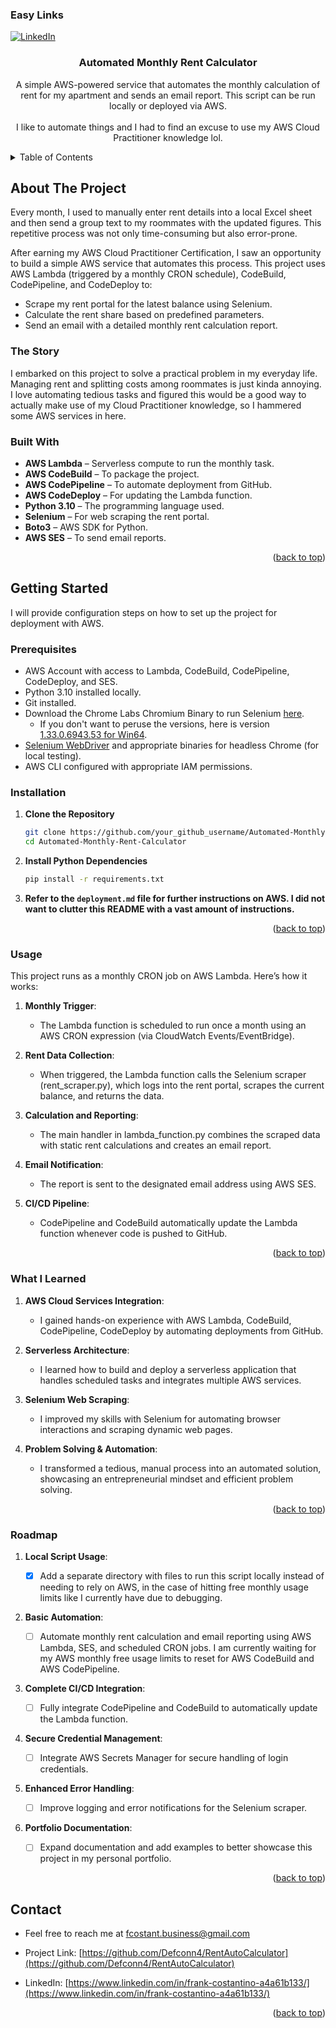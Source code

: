 <!-- PROJECT SHIELDS -->

### Easy Links

<!-- [![Stars][stars-shield]][stars-url] -->

[![LinkedIn][linkedin-shield]][linkedin-url]

<div align="center">
  <h3 align="center">Automated Monthly Rent Calculator</h3>

  <p align="center">
    A simple AWS-powered service that automates the monthly calculation of rent for my apartment and sends an email report. This script can be run locally or deployed via AWS.
    <br /><br />
    I like to automate things and I had to find an excuse to use my AWS Cloud Practitioner knowledge lol.
  </p>
</div>

<!-- TABLE OF CONTENTS -->
<details>
  <summary>Table of Contents</summary>
  <ol>
    <li>
      <a href="#about-the-project">About The Project</a>
      <ul>
        <li><a href="#the-story">The Story</a></li>
        <li><a href="#built-with">Built With</a></li>
      </ul>
    </li>
    <li>
      <a href="#getting-started">Getting Started</a>
      <ul>
        <li><a href="#prerequisites">Prerequisites</a></li>
        <li><a href="#installation">Installation</a></li>
      </ul>
    </li>
    <li><a href="#usage">Usage</a></li>
    <li><a href="#what-i-learned">What I Learned</a></li>
    <li><a href="#roadmap">Roadmap</a></li>
    <li><a href="#contact">Contact</a></li>
  </ol>
</details>

<!-- ABOUT THE PROJECT -->

## About The Project

Every month, I used to manually enter rent details into a local Excel sheet and then send a group text to my roommates with the updated figures. This repetitive process was not only time-consuming but also error-prone.

After earning my AWS Cloud Practitioner Certification, I saw an opportunity to build a simple AWS service that automates this process. This project uses AWS Lambda (triggered by a monthly CRON schedule), CodeBuild, CodePipeline, and CodeDeploy to:

- Scrape my rent portal for the latest balance using Selenium.
- Calculate the rent share based on predefined parameters.
- Send an email with a detailed monthly rent calculation report.

### The Story

I embarked on this project to solve a practical problem in my everyday life. Managing rent and splitting costs among roommates is just kinda annoying. I love automating tedious tasks and figured this would be a good way to actually make use of my Cloud Practitioner knowledge, so I hammered some AWS services in here.

### Built With

- **AWS Lambda** – Serverless compute to run the monthly task.
- **AWS CodeBuild** – To package the project.
- **AWS CodePipeline** – To automate deployment from GitHub.
- **AWS CodeDeploy** – For updating the Lambda function.
- **Python 3.10** – The programming language used.
- **Selenium** – For web scraping the rent portal.
- **Boto3** – AWS SDK for Python.
- **AWS SES** – To send email reports.

<p align="right">(<a href="#readme-top">back to top</a>)</p>

<!-- GETTING STARTED -->

## Getting Started

I will provide configuration steps on how to set up the project for deployment with AWS.

### Prerequisites

- AWS Account with access to Lambda, CodeBuild, CodePipeline, CodeDeploy, and SES.
- Python 3.10 installed locally.
- Git installed.
- Download the Chrome Labs Chromium Binary to run Selenium [here](https://googlechromelabs.github.io/chrome-for-testing/#stable).
  - If you don't want to peruse the versions, here is version [1.33.0.6943.53 for Win64](https://storage.googleapis.com/chrome-for-testing-public/133.0.6943.53/win64/chrome-win64.zip).
- [Selenium WebDriver](https://www.selenium.dev/) and appropriate binaries for headless Chrome (for local testing).
- AWS CLI configured with appropriate IAM permissions.

### Installation

1. **Clone the Repository**

   ```sh
   git clone https://github.com/your_github_username/Automated-Monthly-Rent-Calculator.git
   cd Automated-Monthly-Rent-Calculator
   ```

2. **Install Python Dependencies**

   ```sh
   pip install -r requirements.txt
   ```

3. **Refer to the `deployment.md` file for further instructions on AWS. I did not want to clutter this README with a vast amount of instructions.**

<p align="right">(<a href="#readme-top">back to top</a>)</p> <!-- USAGE -->

### Usage

This project runs as a monthly CRON job on AWS Lambda. Here’s how it works:

1. **Monthly Trigger**:

   - The Lambda function is scheduled to run once a month using an AWS CRON expression (via CloudWatch Events/EventBridge).

2. **Rent Data Collection**:

   - When triggered, the Lambda function calls the Selenium scraper (rent_scraper.py), which logs into the rent portal, scrapes the current balance, and returns the data.

3. **Calculation and Reporting**:

   - The main handler in lambda_function.py combines the scraped data with static rent calculations and creates an email report.

4. **Email Notification**:

   - The report is sent to the designated email address using AWS SES.

5. **CI/CD Pipeline**:

   - CodePipeline and CodeBuild automatically update the Lambda function whenever code is pushed to GitHub.

<p align="right">(<a href="#readme-top">back to top</a>)</p> <!-- WHAT I LEARNED -->

### What I Learned

1. **AWS Cloud Services Integration**:

   - I gained hands-on experience with AWS Lambda, CodeBuild, CodePipeline, CodeDeploy by automating deployments from GitHub.

2. **Serverless Architecture**:

   - I learned how to build and deploy a serverless application that handles scheduled tasks and integrates multiple AWS services.

3. **Selenium Web Scraping**:

   - I improved my skills with Selenium for automating browser interactions and scraping dynamic web pages.

4. **Problem Solving & Automation**:

   - I transformed a tedious, manual process into an automated solution, showcasing an entrepreneurial mindset and efficient problem solving.

<p align="right">(<a href="#readme-top">back to top</a>)</p> <!-- ROADMAP -->

### Roadmap

1. **Local Script Usage**:

   - [x] Add a separate directory with files to run this script locally instead of needing
         to rely on AWS, in the case of hitting free monthly usage limits like I currently have due to debugging.

2. **Basic Automation**:

   - [ ] Automate monthly rent calculation and email reporting using AWS Lambda, SES, and scheduled CRON jobs. I am currently waiting for my AWS monthly free usage limits to reset for AWS CodeBuild and AWS CodePipeline.

3. **Complete CI/CD Integration**:

   - [ ] Fully integrate CodePipeline and CodeBuild to automatically update the Lambda function.

4. **Secure Credential Management**:

   - [ ] Integrate AWS Secrets Manager for secure handling of login credentials.

5. **Enhanced Error Handling**:

   - [ ] Improve logging and error notifications for the Selenium scraper.

6. **Portfolio Documentation**:
   - [ ] Expand documentation and add examples to better showcase this project in my personal portfolio.

<p align="right">(<a href="#readme-top">back to top</a>)</p> <!-- CONTACT -->

## Contact

- Feel free to reach me at fcostant.business@gmail.com

- Project Link: [https://github.com/Defconn4/RentAutoCalculator](https://github.com/Defconn4/RentAutoCalculator)

- LinkedIn: [https://www.linkedin.com/in/frank-costantino-a4a61b133/](https://www.linkedin.com/in/frank-costantino-a4a61b133/)

<p align="right">(<a href="#readme-top">back to top</a>)</p> <!-- END -->

<!-- MARKDOWN LINKS & IMAGES -->
<!-- https://www.markdownguide.org/basic-syntax/#reference-style-links -->

<!-- [stars-shield]: https://img.shields.io/github/stars/Defconn4/RentAutoCalculator
[stars-url]: https://github.com/Defconn4/RentAutoCalculator -->

[linkedin-shield]: https://img.shields.io/badge/-LinkedIn-black.svg?style=for-the-badge&logo=linkedin&colorB=555
[linkedin-url]: https://www.linkedin.com/in/frank-costantino-a4a61b133/
